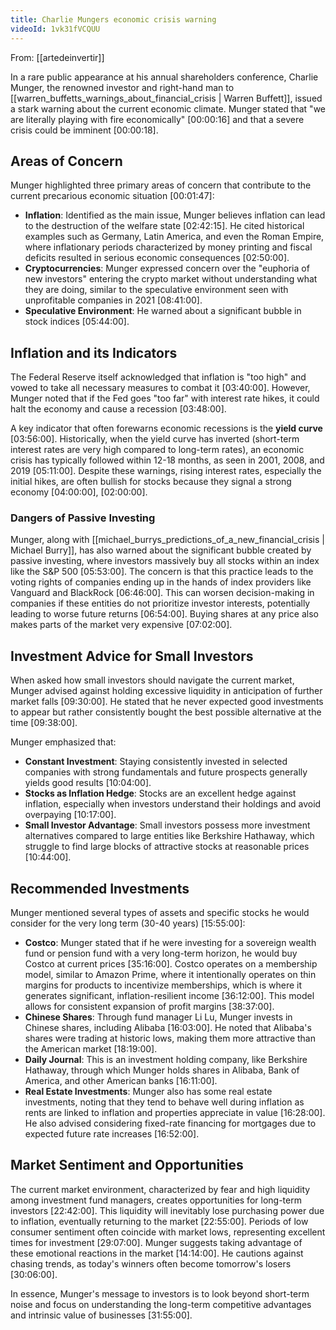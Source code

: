 ```yaml
---
title: Charlie Mungers economic crisis warning
videoId: 1vk31fVCQUU
---
```


From: [[artedeinvertir]] <br/> 

In a rare public appearance at his annual shareholders conference, Charlie Munger, the renowned investor and right-hand man to [[warren_buffetts_warnings_about_financial_crisis | Warren Buffett]], issued a stark warning about the current economic climate. Munger stated that "we are literally playing with fire economically" <a class="yt-timestamp" data-t="00:00:16">[00:00:16]</a> and that a severe crisis could be imminent <a class="yt-timestamp" data-t="00:00:18">[00:00:18]</a>.

## Areas of Concern
Munger highlighted three primary areas of concern that contribute to the current precarious economic situation <a class="yt-timestamp" data-t="00:01:47">[00:01:47]</a>:

*   **Inflation**: Identified as the main issue, Munger believes inflation can lead to the destruction of the welfare state <a class="yt-timestamp" data-t="02:42:15">[02:42:15]</a>. He cited historical examples such as Germany, Latin America, and even the Roman Empire, where inflationary periods characterized by money printing and fiscal deficits resulted in serious economic consequences <a class="yt-timestamp" data-t="02:50:00">[02:50:00]</a>.
*   **Cryptocurrencies**: Munger expressed concern over the "euphoria of new investors" entering the crypto market without understanding what they are doing, similar to the speculative environment seen with unprofitable companies in 2021 <a class="yt-timestamp" data-t="08:41:00">[08:41:00]</a>.
*   **Speculative Environment**: He warned about a significant bubble in stock indices <a class="yt-timestamp" data-t="05:44:00">[05:44:00]</a>.

## Inflation and its Indicators
The Federal Reserve itself acknowledged that inflation is "too high" and vowed to take all necessary measures to combat it <a class="yt-timestamp" data-t="03:40:00">[03:40:00]</a>. However, Munger noted that if the Fed goes "too far" with interest rate hikes, it could halt the economy and cause a recession <a class="yt-timestamp" data-t="03:48:00">[03:48:00]</a>.

A key indicator that often forewarns economic recessions is the **yield curve** <a class="yt-timestamp" data-t="03:56:00">[03:56:00]</a>. Historically, when the yield curve has inverted (short-term interest rates are very high compared to long-term rates), an economic crisis has typically followed within 12-18 months, as seen in 2001, 2008, and 2019 <a class="yt-timestamp" data-t="05:11:00">[05:11:00]</a>. Despite these warnings, rising interest rates, especially the initial hikes, are often bullish for stocks because they signal a strong economy <a class="yt-timestamp" data-t="04:00:00">[04:00:00]</a>, <a class="yt-timestamp" data-t="02:00:00">[02:00:00]</a>.

### Dangers of Passive Investing
Munger, along with [[michael_burrys_predictions_of_a_new_financial_crisis | Michael Burry]], has also warned about the significant bubble created by passive investing, where investors massively buy all stocks within an index like the S&P 500 <a class="yt-timestamp" data-t="05:53:00">[05:53:00]</a>. The concern is that this practice leads to the voting rights of companies ending up in the hands of index providers like Vanguard and BlackRock <a class="yt-timestamp" data-t="06:46:00">[06:46:00]</a>. This can worsen decision-making in companies if these entities do not prioritize investor interests, potentially leading to worse future returns <a class="yt-timestamp" data-t="06:54:00">[06:54:00]</a>. Buying shares at any price also makes parts of the market very expensive <a class="yt-timestamp" data-t="07:02:00">[07:02:00]</a>.

## Investment Advice for Small Investors
When asked how small investors should navigate the current market, Munger advised against holding excessive liquidity in anticipation of further market falls <a class="yt-timestamp" data-t="09:30:00">[09:30:00]</a>. He stated that he never expected good investments to appear but rather consistently bought the best possible alternative at the time <a class="yt-timestamp" data-t="09:38:00">[09:38:00]</a>.

Munger emphasized that:
*   **Constant Investment**: Staying consistently invested in selected companies with strong fundamentals and future prospects generally yields good results <a class="yt-timestamp" data-t="10:04:00">[10:04:00]</a>.
*   **Stocks as Inflation Hedge**: Stocks are an excellent hedge against inflation, especially when investors understand their holdings and avoid overpaying <a class="yt-timestamp" data-t="10:17:00">[10:17:00]</a>.
*   **Small Investor Advantage**: Small investors possess more investment alternatives compared to large entities like Berkshire Hathaway, which struggle to find large blocks of attractive stocks at reasonable prices <a class="yt-timestamp" data-t="10:44:00">[10:44:00]</a>.

## Recommended Investments
Munger mentioned several types of assets and specific stocks he would consider for the very long term (30-40 years) <a class="yt-timestamp" data-t="15:55:00">[15:55:00]</a>:

*   **Costco**: Munger stated that if he were investing for a sovereign wealth fund or pension fund with a very long-term horizon, he would buy Costco at current prices <a class="yt-timestamp" data-t="35:16:00">[35:16:00]</a>. Costco operates on a membership model, similar to Amazon Prime, where it intentionally operates on thin margins for products to incentivize memberships, which is where it generates significant, inflation-resilient income <a class="yt-timestamp" data-t="36:12:00">[36:12:00]</a>. This model allows for consistent expansion of profit margins <a class="yt-timestamp" data-t="38:37:00">[38:37:00]</a>.
*   **Chinese Shares**: Through fund manager Li Lu, Munger invests in Chinese shares, including Alibaba <a class="yt-timestamp" data-t="16:03:00">[16:03:00]</a>. He noted that Alibaba's shares were trading at historic lows, making them more attractive than the American market <a class="yt-timestamp" data-t="18:19:00">[18:19:00]</a>.
*   **Daily Journal**: This is an investment holding company, like Berkshire Hathaway, through which Munger holds shares in Alibaba, Bank of America, and other American banks <a class="yt-timestamp" data-t="16:11:00">[16:11:00]</a>.
*   **Real Estate Investments**: Munger also has some real estate investments, noting that they tend to behave well during inflation as rents are linked to inflation and properties appreciate in value <a class="yt-timestamp" data-t="16:28:00">[16:28:00]</a>. He also advised considering fixed-rate financing for mortgages due to expected future rate increases <a class="yt-timestamp" data-t="16:52:00">[16:52:00]</a>.

## Market Sentiment and Opportunities
The current market environment, characterized by fear and high liquidity among investment fund managers, creates opportunities for long-term investors <a class="yt-timestamp" data-t="22:42:00">[22:42:00]</a>. This liquidity will inevitably lose purchasing power due to inflation, eventually returning to the market <a class="yt-timestamp" data-t="22:55:00">[22:55:00]</a>. Periods of low consumer sentiment often coincide with market lows, representing excellent times for investment <a class="yt-timestamp" data-t="29:07:00">[29:07:00]</a>. Munger suggests taking advantage of these emotional reactions in the market <a class="yt-timestamp" data-t="14:14:00">[14:14:00]</a>. He cautions against chasing trends, as today's winners often become tomorrow's losers <a class="yt-timestamp" data-t="30:06:00">[30:06:00]</a>.

In essence, Munger's message to investors is to look beyond short-term noise and focus on understanding the long-term competitive advantages and intrinsic value of businesses <a class="yt-timestamp" data-t="31:55:00">[31:55:00]</a>.